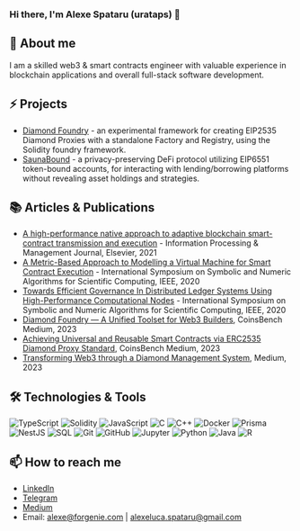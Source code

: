 ### Hi there, I'm Alexe Spataru (urataps) 👋

## 💬 About me
I am a skilled web3 & smart contracts engineer with valuable experience in blockchain applications and overall full-stack software development.

## ⚡ Projects

- [Diamond Foundry](https://github.com/Forgenie/diamond-foundry) - an experimental framework for creating EIP2535 Diamond Proxies with a standalone Factory and Registry, using the Solidity foundry framework.
- [SaunaBound](https://devfolio.co/projects/saunabound-steaming-ahead-5b14) - a privacy-preserving DeFi protocol utilizing EIP6551 token-bound accounts, for interacting with lending/borrowing platforms without revealing asset holdings and strategies. 

## 📚 Articles & Publications

- [A high-performance native approach to adaptive blockchain smart-contract transmission and execution](https://www.sciencedirect.com/science/article/abs/pii/S0306457321000649) - Information Processing & Management Journal, Elsevier, 2021
- [A Metric-Based Approach to Modelling a Virtual Machine for Smart Contract Execution](https://ieeexplore.ieee.org/abstract/document/9357113) - International Symposium on Symbolic and Numeric Algorithms for Scientific Computing, IEEE, 2020
- [Towards Efficient Governance In Distributed Ledger Systems Using High-Performance Computational Nodes](https://ieeexplore.ieee.org/abstract/document/9357076) - International Symposium on Symbolic and Numeric Algorithms for Scientific Computing, IEEE, 2020
- [Diamond Foundry — A Unified Toolset for Web3 Builders](https://coinsbench.com/diamond-foundry-a-unified-toolset-for-web3-builders-d4073b6671ea), CoinsBench Medium, 2023
- [Achieving Universal and Reusable Smart Contracts via ERC2535 Diamond Proxy Standard](https://coinsbench.com/achieving-universal-and-reusable-smart-contracts-via-erc2535-diamond-proxy-standard-ba4c9f5ac5bc), CoinsBench Medium, 2023
- [Transforming Web3 through a Diamond Management System](https://medium.com/@urataps/transforming-web3-through-a-diamond-management-system-d2efa560ea7f), Medium, 2023

## 🛠️ Technologies & Tools
![TypeScript](https://img.shields.io/badge/-TypeScript-007ACC?style=flat-square&logo=TypeScript&logoColor=white)
![Solidity](https://img.shields.io/badge/-Solidity-363636?style=flat-square&logo=Solidity&logoColor=white)
![JavaScript](https://img.shields.io/badge/-JavaScript-F7DF1E?style=flat-square&logo=JavaScript&logoColor=black)
![C](https://img.shields.io/badge/-C-00599C?style=flat-square&logo=C&logoColor=white)
![C++](https://img.shields.io/badge/-C++-00599C?style=flat-square&logo=C%2B%2B&logoColor=white)
![Docker](https://img.shields.io/badge/-Docker-2496ED?style=flat-square&logo=Docker&logoColor=white)
![Prisma](https://img.shields.io/badge/-Prisma-2D3748?style=flat-square&logo=Prisma&logoColor=white)
![NestJS](https://img.shields.io/badge/-NestJS-E0234E?style=flat-square&logo=NestJS&logoColor=white)
![SQL](https://img.shields.io/badge/-SQL-4479A1?style=flat-square&logo=MySQL&logoColor=white)
![Git](https://img.shields.io/badge/-Git-F05032?style=flat-square&logo=Git&logoColor=white)
![GitHub](https://img.shields.io/badge/-GitHub-181717?style=flat-square&logo=GitHub&logoColor=white)
![Jupyter](https://img.shields.io/badge/-Jupyter-F37626?style=flat-square&logo=Jupyter&logoColor=white)
![Python](https://img.shields.io/badge/-Python-3776AB?style=flat-square&logo=Python&logoColor=white)
![Java](https://img.shields.io/badge/-Java-ED8B00?style=flat-square&logo=Java&logoColor=white)
![R](https://img.shields.io/badge/-R-276DC3?style=flat-square&logo=R&logoColor=white)

## 📫 How to reach me

- [LinkedIn](https://www.linkedin.com/in/alexe-luca-spataru-40b52b146/)
- [Telegram](https://t.me/urataps)
- [Medium](https://medium.com/@urataps)
- Email: alexe@forgenie.com | alexeluca.spataru@gmail.com 

<!--
**urataps/urataps** is a ✨ _special_ ✨ repository because its `README.md` (this file) appears on your GitHub profile.

Here are some ideas to get you started:

- 🔭 I’m currently working on ...
- 🌱 I’m currently learning ...
- 👯 I’m looking to collaborate on ...
- 🤔 I’m looking for help with ...
- 💬 Ask me about ...
- 📫 How to reach me: ...
- 😄 Pronouns: ...
- ⚡ Fun fact: ...
-->
